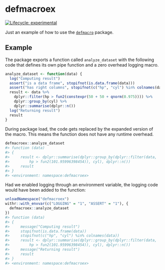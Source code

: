
<!-- README.md is generated from README.Rmd. Please edit that file -->

# defmacroex

<!-- badges: start -->

[![Lifecycle:
experimental](https://img.shields.io/badge/lifecycle-experimental-orange.svg)](https://www.tidyverse.org/lifecycle/#experimental)
<!-- badges: end -->

Just an example of how to use the
[`defmacro`](https://github.com/dirkschumacher/defmacro) package.

## Example

The package exports a function called `analyze_dataset` with the
following code that defines its own pipe function and a zero overhead
logging macro.

``` r
analyze_dataset <- function(data) {
  log("Computing result")
  assert("is a data frame", stopifnot(is.data.frame(data)))
  assert("has right columns", stopifnot(c("hp", "cyl") %in% colnames(data)))
  result <- data %>%
    dplyr::filter(hp > fun2(constexpr(50 + 50 + qnorm(0.975)))) %>%
    dplyr::group_by(cyl) %>%
    dplyr::summarise(dplyr::n())
  log("Returning result")
  result
}
```

During package load, the code gets replaced by the expanded version of
the macro. This means the function does not have any runtime overhead.

``` r
defmacroex::analyze_dataset
#> function (data) 
#> {
#>     result <- dplyr::summarise(dplyr::group_by(dplyr::filter(data, 
#>         hp > fun2(101.95996398454)), cyl), dplyr::n())
#>     result
#> }
#> <environment: namespace:defmacroex>
```

Had we enabled logging through an environment variable, the logging code
would have been added to the function:

``` r
unloadNamespace("defmacroex")
withr::with_envvar(c("LOGGING" = "1", "ASSERT" = "1"), {
  defmacroex::analyze_dataset
})
#> function (data) 
#> {
#>     message("Computing result")
#>     stopifnot(is.data.frame(data))
#>     stopifnot(c("hp", "cyl") %in% colnames(data))
#>     result <- dplyr::summarise(dplyr::group_by(dplyr::filter(data, 
#>         hp > fun2(101.95996398454)), cyl), dplyr::n())
#>     message("Returning result")
#>     result
#> }
#> <environment: namespace:defmacroex>
```
